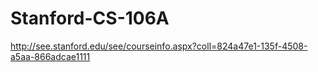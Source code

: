 # Stanford-CS-106A
http://see.stanford.edu/see/courseinfo.aspx?coll=824a47e1-135f-4508-a5aa-866adcae1111
